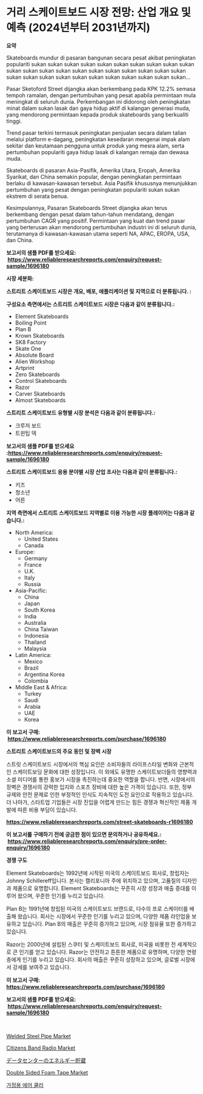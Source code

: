 <p><h1>거리 스케이트보드 시장 전망: 산업 개요 및 예측 (2024년부터 2031년까지)</h1></p><p><strong>요약</strong></p>
<p><p>Skateboards mundur di pasaran bangunan secara pesat akibat peningkatan populariti sukan sukan sukan sukan sukan sukan sukan sukan sukan sukan sukan sukan sukan sukan sukan sukan sukan sukan sukan sukan sukan sukan sukan sukan sukan sukan sukan sukan sukan sukan sukan sukan...</p><p>Pasar Sketoford Street dijangka akan berkembang pada KPK 12.2% semasa tempoh ramalan, dengan pertumbuhan yang pesat apabila permintaan mula meningkat di seluruh dunia. Perkembangan ini didorong oleh peningkatan minat dalam sukan lasak dan gaya hidup aktif di kalangan generasi muda, yang mendorong permintaan kepada produk skateboards yang berkualiti tinggi.</p><p>Trend pasar terkini termasuk peningkatan penjualan secara dalam talian melalui platform e-dagang, peningkatan kesedaran mengenai impak alam sekitar dan keutamaan pengguna untuk produk yang mesra alam, serta pertumbuhan populariti gaya hidup lasak di kalangan remaja dan dewasa muda.</p><p>Skateboards di pasaran Asia-Pasifik, Amerika Utara, Eropah, Amerika Syarikat, dan China semakin popular, dengan peningkatan permintaan berlaku di kawasan-kawasan tersebut. Asia Pasifik khususnya menunjukkan pertumbuhan yang pesat dengan peningkatan populariti sukan sukan ekstrem di serata benua.</p><p>Kesimpulannya, Pasaran Skateboards Street dijangka akan terus berkembang dengan pesat dalam tahun-tahun mendatang, dengan pertumbuhan CAGR yang positif. Permintaan yang kuat dan trend pasar yang berterusan akan mendorong pertumbuhan industri ini di seluruh dunia, terutamanya di kawasan-kawasan utama seperti NA, APAC, EROPA, USA, dan China.</p></p>
<p><strong>보고서의 샘플 PDF를 받으세요: &nbsp;<a href="https://www.reliableresearchreports.com/enquiry/request-sample/1696180">https://www.reliableresearchreports.com/enquiry/request-sample/1696180</a></strong></p>
<p><strong>시장 세분화:</strong></p>
<p><strong> 스트리트 스케이트보드 시장은 개요, 배포, 애플리케이션 및 지역으로 더 분류됩니다. :</strong></p>
<p><strong>구성요소 측면에서는 스트리트 스케이트보드 시장은 다음과 같이 분류됩니다.:</strong></p>
<p><ul><li>Element Skateboards</li><li>Boiling Point</li><li>Plan B</li><li>Krown Skateboards</li><li>SK8 Factory</li><li>Skate One</li><li>Absolute Board</li><li>Alien Workshop</li><li>Artprint</li><li>Zero Skateboards</li><li>Control Skateboards</li><li>Razor</li><li>Carver Skateboards</li><li>Almost Skateboards</li></ul></p>
<p><strong> 스트리트 스케이트보드 유형별 시장 분석은 다음과 같이 분류됩니다.:</strong></p>
<p><ul><li>크루저 보드</li><li>트윈팁 덱</li></ul></p>
<p><strong>보고서의 샘플 PDF를 받으세요 :<a href="https://www.reliableresearchreports.com/enquiry/request-sample/1696180">https://www.reliableresearchreports.com/enquiry/request-sample/1696180</a></strong></p>
<p><strong> 스트리트 스케이트보드 응용 분야별 시장 산업 조사는 다음과 같이 분류됩니다.:</strong></p>
<p><ul><li>키즈</li><li>청소년</li><li>어른</li></ul></p>
<p><strong>지역 측면에서 스트리트 스케이트보드 지역별로 이용 가능한 시장 플레이어는 다음과 같습니다.:</strong></p>
<p><ul>
    <li>
        North America:
        <ul>
            <li>United States</li>
            <li>Canada</li>
        </ul>
    </li>
    <li>
        Europe:
        <ul>
            <li>Germany</li>
            <li>France</li>
            <li>U.K.</li>
            <li>Italy</li>
            <li>Russia</li>
        </ul>
    </li>
    <li>
        Asia-Pacific:
        <ul>
            <li>China</li>
            <li>Japan</li>
            <li>South Korea</li>
            <li>India</li>
            <li>Australia</li>
            <li>China Taiwan</li>
            <li>Indonesia</li>
            <li>Thailand</li>
            <li>Malaysia</li>
        </ul>
    </li>
    <li>
        Latin America:
        <ul>
            <li>Mexico</li>
            <li>Brazil</li>
            <li>Argentina Korea</li>
            <li>Colombia</li>
        </ul>
    </li>
    <li>
        Middle East & Africa:
        <ul>
            <li>Turkey</li>
            <li>Saudi</li>
            <li>Arabia</li>
            <li>UAE</li>
            <li>Korea</li>
        </ul>
    </li>
    </ul></p>
<p><strong>이 보고서 구매: &nbsp;<a href="https://www.reliableresearchreports.com/purchase/1696180">https://www.reliableresearchreports.com/purchase/1696180</a></strong></p>
<p><strong>스트리트 스케이트보드의 주요 동인 및 장벽 시장</strong></p>
<p><p>스트릿 스케이트보드 시장에서의 핵심 요인은 소비자들의 라이프스타일 변화와 근본적인 스케이트보딩 문화에 대한 성장입니다. 이 외에도 유명한 스케이트보더들의 영향력과 소셜 미디어를 통한 홍보가 시장을 촉진하는데 중요한 역할을 합니다. 반면, 시장에서의 장벽은 경쟁사의 강력한 입지와 스포츠 장비에 대한 높은 가격이 있습니다. 또한, 정부 규제와 안전 문제로 인한 부정적인 인식도 지속적인 도전 요인으로 작용하고 있습니다. 더 나아가, 스타트업 기업들은 시장 진입을 어렵게 만드는 힘든 경쟁과 혁신적인 제품 개발에 따른 비용 부담이 있습니다.</p></p>
<p><strong><a href="https://www.reliableresearchreports.com/street-skateboards-r1696180">https://www.reliableresearchreports.com/street-skateboards-r1696180</a></strong></p>
<p><strong>이 보고서를 구매하기 전에 궁금한 점이 있으면 문의하거나 공유하세요.: &nbsp;<a href="https://www.reliableresearchreports.com/enquiry/pre-order-enquiry/1696180">https://www.reliableresearchreports.com/enquiry/pre-order-enquiry/1696180</a></strong></p>
<p><strong>경쟁 구도</strong></p>
<p><p>Element Skateboards는 1992년에 시작된 미국의 스케이트보드 회사로, 창립자는 Johnny Schillereff입니다. 본사는 캘리포니아 주에 위치하고 있으며, 고품질의 디자인과 제품으로 유명합니다. Element Skateboards는 꾸준히 시장 성장과 매출 증대를 이루어 왔으며, 꾸준한 인기를 누리고 있습니다.</p><p>Plan B는 1991년에 창립된 미국의 스케이트보드 브랜드로, 다수의 프로 스케이터를 배출해 왔습니다. 회사는 시장에서 꾸준한 인기를 누리고 있으며, 다양한 제품 라인업을 보유하고 있습니다. Plan B의 매출은 꾸준히 증가하고 있으며, 시장 점유율 또한 증가하고 있습니다.</p><p>Razor는 2000년에 설립된 스쿠터 및 스케이트보드 회사로, 미국을 비롯한 전 세계적으로 큰 인기를 얻고 있습니다. Razor는 안전하고 튼튼한 제품으로 유명하며, 다양한 연령층에게 인기를 누리고 있습니다. 회사의 매출은 꾸준히 성장하고 있으며, 글로벌 시장에서 강세를 보여주고 있습니다.</p></p>
<p><strong>이 보고서 구매: &nbsp; <a href="https://www.reliableresearchreports.com/purchase/1696180">https://www.reliableresearchreports.com/purchase/1696180</a></strong></p>
<p><strong>보고서의 샘플 PDF를 받으세요: &nbsp;<a href="https://www.reliableresearchreports.com/enquiry/request-sample/1696180">https://www.reliableresearchreports.com/enquiry/request-sample/1696180</a></strong><strong></strong></p>
<p>&nbsp;</p>
<p><p><a href="https://issuu.com/reportprime-2/docs/welded-steel-pipe-market-size-2030.pptx">Welded Steel Pipe Market</a></p><p><a href="https://github.com/globismark/Market-Research-Report-List-2/blob/main/citizens-band-radio-market.md">Citizens Band Radio Market</a></p><p><a href="https://github.com/bevdtkn4419963/Market-Research-Report-List-1/blob/main/115913220352.md">データセンターのエネルギー貯蔵</a></p><p><a href="https://issuu.com/reportprime-2/docs/double-sided-foam-tape-market-size-2030.pptx">Double Sided Foam Tape Market</a></p><p><a href="https://medium.com/@trevorkruvalis5678/%EC%A3%BC%ED%83%9D%EC%9A%A9-%EC%97%90%EC%96%B4%EC%BF%A8%EB%9F%AC-%EC%8B%9C%EC%9E%A5%EC%9D%80-%EC%8B%9C%EC%9E%A5-%EC%A0%90%EC%9C%A0%EC%9C%A8-%EA%B7%9C%EB%AA%A8-%EB%B0%8F-2031%EB%85%84%EA%B9%8C%EC%A7%80-%EC%98%88%EC%83%81%EB%90%9C-%EC%98%88%EC%B8%A1%EC%97%90-%EC%B4%88%EC%A0%90%EC%9D%84-%EB%A7%9E%EC%B6%94%EA%B3%A0-%EC%9E%88%EC%8A%B5%EB%8B%88%EB%8B%A4-2a6b4d6a5f65">가정용 에어 쿨러</a></p></p>